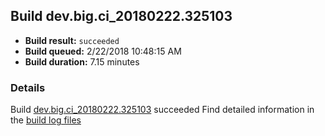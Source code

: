 ## Build dev.big.ci_20180222.325103
- **Build result:** `succeeded`
- **Build queued:** 2/22/2018 10:48:15 AM
- **Build duration:** 7.15 minutes
### Details
Build [dev.big.ci_20180222.325103](https://winappstudio.visualstudio.com/web/build.aspx?pcguid=a4ef43be-68ce-4195-a619-079b4d9834c2&builduri=vstfs%3a%2f%2f%2fBuild%2fBuild%2f25103) succeeded
Find detailed information in the [build log files](https://uwpctdiags.blob.core.windows.net/buildlogs/dev.big.ci_20180222.325103_logs.zip)
